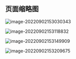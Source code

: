 ## 页面缩略图



![image-20220902153030343](C:\Users\xiaojie\AppData\Roaming\Typora\typora-user-images\image-20220902153030343.png)



![image-20220902153118832](C:\Users\xiaojie\AppData\Roaming\Typora\typora-user-images\image-20220902153118832.png)



![image-20220902153149909](C:\Users\xiaojie\AppData\Roaming\Typora\typora-user-images\image-20220902153149909.png)





![image-20220902153209675](C:\Users\xiaojie\AppData\Roaming\Typora\typora-user-images\image-20220902153209675.png)